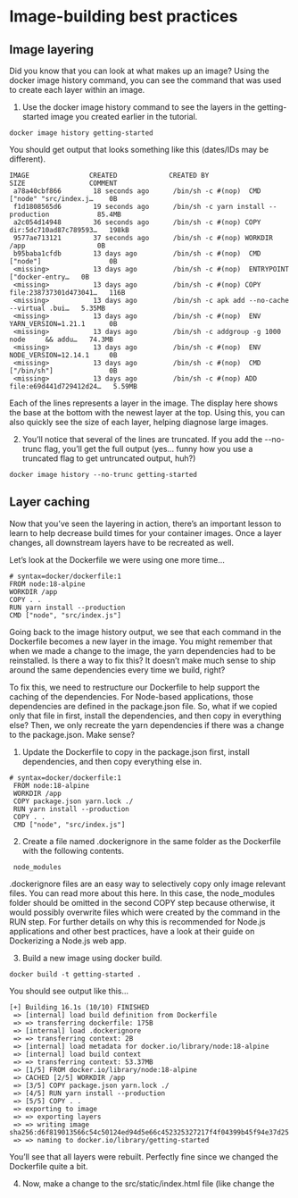 # Image-building best practices

## Image layering

Did you know that you can look at what makes up an image? Using the docker image history command, you can see the command that was used to create each layer within an image.

1. Use the docker image history command to see the layers in the getting-started image you created earlier in the tutorial.

```
docker image history getting-started
```

You should get output that looks something like this (dates/IDs may be different).

```
IMAGE               CREATED             CREATED BY                                      SIZE                COMMENT
 a78a40cbf866        18 seconds ago      /bin/sh -c #(nop)  CMD ["node" "src/index.j…    0B
 f1d1808565d6        19 seconds ago      /bin/sh -c yarn install --production            85.4MB
 a2c054d14948        36 seconds ago      /bin/sh -c #(nop) COPY dir:5dc710ad87c789593…   198kB
 9577ae713121        37 seconds ago      /bin/sh -c #(nop) WORKDIR /app                  0B
 b95baba1cfdb        13 days ago         /bin/sh -c #(nop)  CMD ["node"]                 0B
 <missing>           13 days ago         /bin/sh -c #(nop)  ENTRYPOINT ["docker-entry…   0B
 <missing>           13 days ago         /bin/sh -c #(nop) COPY file:238737301d473041…   116B
 <missing>           13 days ago         /bin/sh -c apk add --no-cache --virtual .bui…   5.35MB
 <missing>           13 days ago         /bin/sh -c #(nop)  ENV YARN_VERSION=1.21.1      0B
 <missing>           13 days ago         /bin/sh -c addgroup -g 1000 node     && addu…   74.3MB
 <missing>           13 days ago         /bin/sh -c #(nop)  ENV NODE_VERSION=12.14.1     0B
 <missing>           13 days ago         /bin/sh -c #(nop)  CMD ["/bin/sh"]              0B
 <missing>           13 days ago         /bin/sh -c #(nop) ADD file:e69d441d729412d24…   5.59MB
```

Each of the lines represents a layer in the image. The display here shows the base at the bottom with the newest layer at the top. Using this, you can also quickly see the size of each layer, helping diagnose large images.

2. You’ll notice that several of the lines are truncated. If you add the --no-trunc flag, you’ll get the full output (yes... funny how you use a truncated flag to get untruncated output, huh?)

```
docker image history --no-trunc getting-started
```

## Layer caching

Now that you’ve seen the layering in action, there’s an important lesson to learn to help decrease build times for your container images. Once a layer changes, all downstream layers have to be recreated as well.

Let’s look at the Dockerfile we were using one more time...

```
# syntax=docker/dockerfile:1
FROM node:18-alpine
WORKDIR /app
COPY . .
RUN yarn install --production
CMD ["node", "src/index.js"]
```

Going back to the image history output, we see that each command in the Dockerfile becomes a new layer in the image. You might remember that when we made a change to the image, the yarn dependencies had to be reinstalled. Is there a way to fix this? It doesn’t make much sense to ship around the same dependencies every time we build, right?

To fix this, we need to restructure our Dockerfile to help support the caching of the dependencies. For Node-based applications, those dependencies are defined in the package.json file. So, what if we copied only that file in first, install the dependencies, and then copy in everything else? Then, we only recreate the yarn dependencies if there was a change to the package.json. Make sense?

1. Update the Dockerfile to copy in the package.json first, install dependencies, and then copy everything else in.

```
# syntax=docker/dockerfile:1
 FROM node:18-alpine
 WORKDIR /app
 COPY package.json yarn.lock ./
 RUN yarn install --production
 COPY . .
 CMD ["node", "src/index.js"]
```

2. Create a file named .dockerignore in the same folder as the Dockerfile with the following contents.

```
 node_modules
```

.dockerignore files are an easy way to selectively copy only image relevant files. You can read more about this here. In this case, the node_modules folder should be omitted in the second COPY step because otherwise, it would possibly overwrite files which were created by the command in the RUN step. For further details on why this is recommended for Node.js applications and other best practices, have a look at their guide on Dockerizing a Node.js web app.

3. Build a new image using docker build.

```
docker build -t getting-started .
```

You should see output like this...

```
[+] Building 16.1s (10/10) FINISHED
 => [internal] load build definition from Dockerfile
 => => transferring dockerfile: 175B
 => [internal] load .dockerignore
 => => transferring context: 2B
 => [internal] load metadata for docker.io/library/node:18-alpine
 => [internal] load build context
 => => transferring context: 53.37MB
 => [1/5] FROM docker.io/library/node:18-alpine
 => CACHED [2/5] WORKDIR /app
 => [3/5] COPY package.json yarn.lock ./
 => [4/5] RUN yarn install --production
 => [5/5] COPY . .
 => exporting to image
 => => exporting layers
 => => writing image     sha256:d6f819013566c54c50124ed94d5e66c452325327217f4f04399b45f94e37d25
 => => naming to docker.io/library/getting-started
```

You’ll see that all layers were rebuilt. Perfectly fine since we changed the Dockerfile quite a bit.

4. Now, make a change to the src/static/index.html file (like change the <title> to say “The Awesome Todo App”).
5. Build the Docker image now using docker build -t getting-started . again. This time, your output should look a little different.

```
[+] Building 1.2s (10/10) FINISHED
 => [internal] load build definition from Dockerfile
 => => transferring dockerfile: 37B
 => [internal] load .dockerignore
 => => transferring context: 2B
 => [internal] load metadata for docker.io/library/node:18-alpine
 => [internal] load build context
 => => transferring context: 450.43kB
 => [1/5] FROM docker.io/library/node:18-alpine
 => CACHED [2/5] WORKDIR /app
 => CACHED [3/5] COPY package.json yarn.lock ./
 => CACHED [4/5] RUN yarn install --production
 => [5/5] COPY . .
 => exporting to image
 => => exporting layers
 => => writing image     sha256:91790c87bcb096a83c2bd4eb512bc8b134c757cda0bdee4038187f98148e2eda
 => => naming to docker.io/library/getting-started
```

First off, you should notice that the build was MUCH faster! And, you’ll see that several steps are using previously cached layers. So, hooray! We’re using the build cache. Pushing and pulling this image and updates to it will be much faster as well. Hooray!

## Multi-stage builds

While we’re not going to dive into it too much in this tutorial, multi-stage builds are an incredibly powerful tool to help use multiple stages to create an image. There are several advantages for them:

- Separate build-time dependencies from runtime dependencies
- Reduce overall image size by shipping only what your app needs to run

## Maven/Tomcat example

When building Java-based applications, a JDK is needed to compile the source code to Java bytecode. However, that JDK isn’t needed in production. Also, you might be using tools like Maven or Gradle to help build the app. Those also aren’t needed in our final image. Multi-stage builds help.

```
# syntax=docker/dockerfile:1
FROM maven AS build
WORKDIR /app
COPY . .
RUN mvn package

FROM tomcat
COPY --from=build /app/target/file.war /usr/local/tomcat/webapps
```

In this example, we use one stage (called build) to perform the actual Java build using Maven. In the second stage (starting at FROM tomcat), we copy in files from the build stage. The final image is only the last stage being created (which can be overridden using the --target flag).

## React example

When building React applications, we need a Node environment to compile the JS code (typically JSX), SASS stylesheets, and more into static HTML, JS, and CSS. If we aren’t doing server-side rendering, we don’t even need a Node environment for our production build. Why not ship the static resources in a static nginx container?

```
# syntax=docker/dockerfile:1
FROM node:18 AS build
WORKDIR /app
COPY package* yarn.lock ./
RUN yarn install
COPY public ./public
COPY src ./src
RUN yarn run build

FROM nginx:alpine
COPY --from=build /app/build /usr/share/nginx/html
```

Here, we are using a node:18 image to perform the build (maximizing layer caching) and then copying the output into an nginx container. Cool, huh?

By understanding a little bit about the structure of images, you can build images faster and ship fewer changes. Scanning images gives you confidence that the containers you are running and distributing are secure. Multi-stage builds also help you reduce overall image size and increase final container security by separating build-time dependencies from runtime dependencies.
